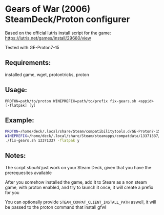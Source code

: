 # Gears of War (2006) SteamDeck/Proton configurer

Based on the official lutris install script for the game:
https://lutris.net/games/install/29680/view

Tested with GE-Proton7-15

## Requirements:
installed game, wget, protontricks, proton

## Usage:
`PROTON=path/to/proton WINEPREFIX=path/to/prefix fix-gears.sh <appid> [-flatpak] [y]`

## Example:
```sh
PROTON=/home/deck/.local/share/Steam/compatibilitytools.d/GE-Proton7-15 \
WINEPREFIX=/home/deck/.local/share/Steam/steamapps/compatdata/13371337/pfx \
./fix-gears.sh 13371337 -flatpak y
```

## Notes:
The script _should_ just work on your Steam Deck, given that you have the prerequesites available

After you somehow installed the game, add it to Steam as a non steam game, with proton enabled, and try to launch it once, it will create a prefix for you

You can optionally provide `STEAM_COMPAT_CLIENT_INSTALL_PATH` aswell, it will be passed to the proton command that install gfwl